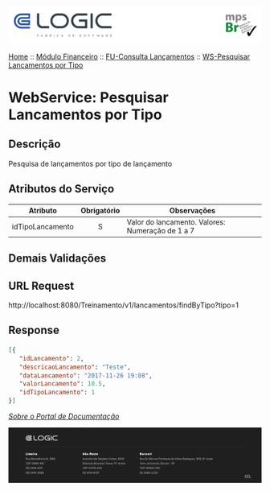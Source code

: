 ![Cabecalho](../../../ReadMe-Anexos/Cabecalho.png)


[Home](../../../ReadMe.md) :: [Módulo Financeiro](../../Modulo-Financeiro.md) :: [FU-Consulta Lançamentos](../FU-Consulta-Lancamentos.md) :: [WS-Pesquisar Lancamentos por Tipo](WS-Pesquisar-Lancamentos-Por-Tipo.md)


# WebService: Pesquisar Lancamentos por Tipo

## Descrição

Pesquisa de lançamentos por tipo de lançamento

## Atributos do Serviço


| Atributo                          | Obrigatório | Observações                                      |
|-----------------------------------|:-----------:|--------------------------------------------------|
| idTipoLancamento                  |     S       | Valor do lancamento. Valores: Numeração de 1 a 7 |

## Demais Validações

## URL Request

http://localhost:8080/Treinamento/v1/lancamentos/findByTipo?tipo=1

## Response

~~~json
[{
   "idLancamento": 2,
   "descricaoLancamento": "Teste",
   "dataLancamento": "2017-11-26 19:08",
   "valorLancamento": 10.5,
   "idTipoLancamento": 1
}]
~~~

_[Sobre o Portal de Documentação](../../../About/About.md)_

![Rodape](../../../ReadMe-Anexos/Rodape.png)
